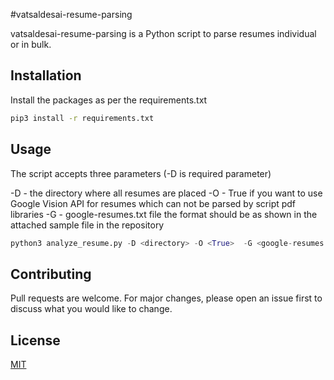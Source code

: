 #vatsaldesai-resume-parsing 

vatsaldesai-resume-parsing is a Python script to parse resumes individual or in bulk.

## Installation

Install the packages as per the requirements.txt 


```bash
pip3 install -r requirements.txt
```

## Usage

The script accepts three parameters (-D is required parameter)

-D   -  the directory where all resumes are placed
-O   -  True if you want to use Google Vision API for resumes which can not be parsed by script pdf libraries
-G   -  google-resumes.txt file the format should be as shown in the attached sample file in the repository

```python
python3 analyze_resume.py -D <directory> -O <True>  -G <google-resumes.txt>
```

## Contributing
Pull requests are welcome. For major changes, please open an issue first to discuss what you would like to change.



## License
[MIT](https://choosealicense.com/licenses/mit/)
